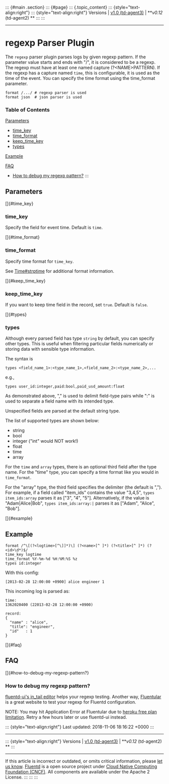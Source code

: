 ::: {#main .section}
::: {#page}
::: {.topic_content}
::: {style="text-align:right"}
::: {style="text-align:right"}
Versions \| [v1.0 (td-agent3)](/v1.0/articles/parser_regexp) \|
***v0.12* (td-agent2) **
:::
:::

------------------------------------------------------------------------

regexp Parser Plugin
====================

The `regexp` parser plugin parses logs by given regexp pattern. If the
parameter value starts and ends with "/", it is considered to be a
regexp. The regexp must have at least one named capture
(?\<NAME\>PATTERN). If the regexp has a capture named `time`, this is
configurable, it is used as the time of the event. You can specify the
time format using the time\_format parameter.

``` {.CodeRay}
format /.../ # regexp parser is used
format json  # json parser is used
```


### Table of Contents

[Parameters](#parameters)

-   [time\_key](#time_key)
-   [time\_format](#time_format)
-   [keep\_time\_key](#keep_time_key)
-   [types](#types)

[Example](#example)

[FAQ](#faq)

-   [How to debug my regexp pattern?](#how-to-debug-my-regexp-pattern?)
:::

Parameters
----------

[]{#time_key}

### time\_key

Specify the field for event time. Default is `time`.

[]{#time_format}

### time\_format

Specify time format for `time_key`.

See
[Time\#strptime](http://ruby-doc.org/stdlib-2.4.1/libdoc/time/rdoc/Time.html#method-c-strptime)
for additional format information.

[]{#keep_time_key}

### keep\_time\_key

If you want to keep time field in the record, set `true`. Default is
`false`.

[]{#types}

### types

Although every parsed field has type `string` by default, you can
specify other types. This is useful when filtering particular fields
numerically or storing data with sensible type information.

The syntax is

``` {.CodeRay}
types <field_name_1>:<type_name_1>,<field_name_2>:<type_name_2>,...
```

e.g.,

``` {.CodeRay}
types user_id:integer,paid:bool,paid_usd_amount:float
```

As demonstrated above, "," is used to delimit field-type pairs while ":"
is used to separate a field name with its intended type.

Unspecified fields are parsed at the default string type.

The list of supported types are shown below:

-   string
-   bool
-   integer ("int" would NOT work!)
-   float
-   time
-   array

For the `time` and `array` types, there is an optional third field after
the type name. For the "time" type, you can specify a time format like
you would in `time_format`.

For the "array" type, the third field specifies the delimiter (the
default is ","). For example, if a field called "item\_ids" contains the
value "3,4,5", `types item_ids:array` parses it as \["3", "4", "5"\].
Alternatively, if the value is "Adam\|Alice\|Bob",
`types item_ids:array:|` parses it as \["Adam", "Alice", "Bob"\].

[]{#example}

Example
-------

``` {.CodeRay}
format /^\[(?<logtime>[^\]]*)\] (?<name>[^ ]*) (?<title>[^ ]*) (?<id>\d*)$/
time_key logtime
time_format %Y-%m-%d %H:%M:%S %z
types id:integer
```

With this config:

``` {.CodeRay}
[2013-02-28 12:00:00 +0900] alice engineer 1
```

This incoming log is parsed as:

``` {.CodeRay}
time:
1362020400 (22013-02-28 12:00:00 +0900)

record:
{
  "name" : "alice",
  "title": "engineer",
  "id"   : 1
}
```

[]{#faq}

FAQ
---

[]{#how-to-debug-my-regexp-pattern?}

### How to debug my regexp pattern?

[fluentd-ui's in\_tail editor](/articles/fluentd-ui#intail-setting)
helps your regexp testing. Another way,
[Fluentular](http://fluentular.herokuapp.com/) is a great website to
test your regexp for Fluentd configuration.

NOTE: You may hit Application Error at Fluentular due to [heroku free
plan limitation](https://www.heroku.com/pricing). Retry a few hours
later or use fluentd-ui instead.

::: {style="text-align:right"}
Last updated: 2018-11-06 18:16:22 +0000
:::

------------------------------------------------------------------------

::: {style="text-align:right"}
Versions \| [v1.0 (td-agent3)](/v1.0/articles/parser_regexp) \|
***v0.12* (td-agent2) **
:::

------------------------------------------------------------------------

If this article is incorrect or outdated, or omits critical information,
please [let us
know](https://github.com/fluent/fluentd-docs/issues?state=open).
[Fluentd](http://www.fluentd.org/) is a open source project under [Cloud
Native Computing Foundation (CNCF)](https://cncf.io/). All components
are available under the Apache 2 License.
:::
:::
:::
